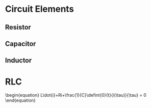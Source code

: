# Circuit Elements

## Resistor

## Capacitor

## Inductor

# RLC

\begin{equation}
L\dot{i}+Ri+\frac{1}{C}\defint{0}{t}{i(\tau)}{\tau} = 0
\end{equation}